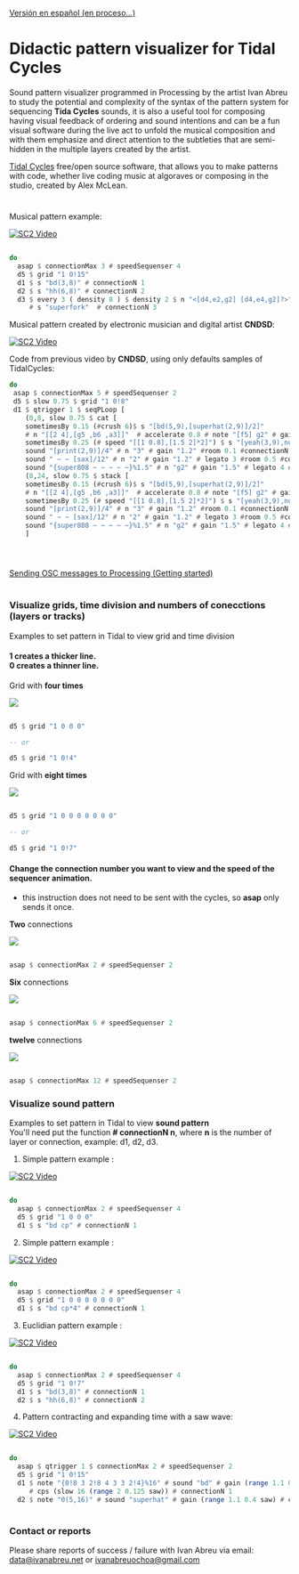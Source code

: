 [Versión en español (en proceso...)](README-ESP.md) 

# Didactic pattern visualizer for Tidal Cycles 

Sound pattern visualizer programmed in Processing by the artist Ivan Abreu to study the potential and complexity of the syntax of the pattern system for sequencing <b>Tida Cycles</b> sounds, it is also a useful tool for composing having visual feedback of ordering and sound intentions and can be a fun visual software during the live act to unfold the musical composition and with them emphasize and direct attention to the subtleties that are semi-hidden in the multiple layers created by the artist.

<a href="https://tidalcycles.org/" target="_blank">Tidal Cycles</a>  free/open source software, that allows you to make patterns with code, whether live coding music at algoraves or composing in the studio, created by Alex McLean.

#

Musical pattern example:

[![SC2 Video](https://ivanabreu.net/github/videoivan.jpg)](https://ivanabreu.net/github/soundpatternbyivanabreu01.mp4 "Click to play >")

```haskell

do
  asap $ connectionMax 3 # speedSequenser 4
  d5 $ grid "1 0!15"
  d1 $ s "bd(3,8)" # connectionN 1
  d2 $ s "hh(6,8)" # connectionN 2
  d3 $ every 3 ( density 8 ) $ density 2 $ n "<[d4,e2,g2] [d4,e4,g2]?>" 
     # s "superfork"  # connectionN 3

```


Musical pattern created by electronic musician and digital artist <b>CNDSD</b>:


[![SC2 Video](https://ivanabreu.net/github/videomali.jpg)](https://ivanabreu.net/github/soundpatternbycndsd.mp4 "Click to play >")

Code from previous video by <b>CNDSD</b>, using only defaults samples of TidalCycles:

```haskell
do
 asap $ connectionMax 5 # speedSequenser 2
 d5 $ slow 0.75 $ grid "1 0!8"
 d1 $ qtrigger 1 $ seqPLoop [
    (0,8, slow 0.75 $ cat [
    sometimesBy 0.15 (#crush 6)$ s "[bd(5,9),[superhat(2,9)]/2]"
    # n "[[2 4],[g5 ,b6 ,a3]]"  # accelerate 0.8 # note "[f5] g2" # gain (slow 2 $ range 0.9 1.2 $ sine) #connectionN 1,
    sometimesBy 0.25 (# speed "[[1 0.8],[1.5 2]*2]") $ s "[yeah(3,9),notes(7,9)]" # n "[[2][a4 ,d7 g6]b3]" # gain "1.2" #connectionN 2,
    sound "[print(2,9)]/4" # n "3" # gain "1.2" #room 0.1 #connectionN 3,
    sound " ~ ~ [sax]/12" # n "2" # gain "1.2" # legato 3 #room 0.5 #connectionN 4,
    sound "{super808 ~ ~ ~ ~ ~}%1.5" # n "g2" # gain "1.5" # legato 4 #room 1 #connectionN 5] ),
    (8,24, slow 0.75 $ stack [
    sometimesBy 0.15 (#crush 6)$ s "[bd(5,9),[superhat(2,9)]/2]"
    # n "[[2 4],[g5 ,b6 ,a3]]"  # accelerate 0.8 # note "[f5] g2" # gain (slow 2 $ range 0.9 1.2 $ sine) #connectionN 1,
    sometimesBy 0.25 (# speed "[[1 0.8],[1.5 2]*2]") $ s "[yeah(3,9),notes(7,9)]" # n "[[2][a4 ,d7 g6]b3]" # gain "1.2" #connectionN 2,
    sound "[print(2,9)]/4" # n "3" # gain "1.2" #room 0.1 #connectionN 3,
    sound " ~ ~ [sax]/12" # n "2" # gain "1.2" # legato 3 #room 0.5 #connectionN 4,
    sound "{super808 ~ ~ ~ ~ ~}%1.5" # n "g2" # gain "1.5" # legato 4 #room 1 #connectionN 5] )
    ] 
    
```
#
[Sending OSC messages to Processing (Getting started)](GETTING-STARTED.md)
#


### Visualize grids, time division and numbers of conecctions (layers or tracks) 

Examples to set pattern in Tidal to view grid and time division<br>
#### <b>1 creates a thicker line.<br>0 creates a thinner line.</b>

Grid with <b>four times</b>

<img src="https://ivanabreu.net/github/4t.jpg">

```haskell

d5 $ grid "1 0 0 0"

-- or

d5 $ grid "1 0!4"

```

Grid with <b>eight times</b>

<img src="https://ivanabreu.net/github/8t.jpg">

```haskell

d5 $ grid "1 0 0 0 0 0 0 0"

-- or

d5 $ grid "1 0!7"

```

#### Change the connection number you want to view and the speed of the sequencer animation.

* this instruction does not need to be sent with the cycles, so <b>asap</b> only sends it once.

<b>Two</b> connections

<img src="https://ivanabreu.net/github/twoconnections.jpg">

```haskell

asap $ connectionMax 2 # speedSequenser 2

```

<b>Six</b> connections

<img src="https://ivanabreu.net/github/sixconnections.jpg">

```haskell

asap $ connectionMax 6 # speedSequenser 2

```

<b>twelve</b> connections

<img src="https://ivanabreu.net/github/twelveconnections.jpg">

```haskell

asap $ connectionMax 12 # speedSequenser 2

```




### Visualize sound pattern 

Examples to set pattern in Tidal to view <b>sound pattern</b><br>
You'll need put the function <b># connectionN n</b>, where <b>n</b> is the number of layer or connection, example: d1, d2, d3.

1. Simple pattern example :

[![SC2 Video](https://ivanabreu.net/github/patternsimple01play.jpg)](https://ivanabreu.net/github/patternsimple01.mp4 "Click to play >")

```haskell

do
  asap $ connectionMax 2 # speedSequenser 4
  d5 $ grid "1 0 0 0"
  d1 $ s "bd cp" # connectionN 1

```

2. Simple pattern example :

[![SC2 Video](https://ivanabreu.net/github/patternsimple02play.jpg)](https://ivanabreu.net/github/patternsimple02.mp4 "Click to play >")

```haskell

do
  asap $ connectionMax 2 # speedSequenser 4
  d5 $ grid "1 0 0 0 0 0 0 0"
  d1 $ s "bd cp*4" # connectionN 1

```

3. Euclidian pattern example :

[![SC2 Video](https://ivanabreu.net/github/patterneuclidianplay.jpg)](https://ivanabreu.net/github/patterneuclidian.mp4 "Click to play >")

```haskell

do
  asap $ connectionMax 2 # speedSequenser 4
  d5 $ grid "1 0!7"
  d1 $ s "bd(3,8)" # connectionN 1
  d2 $ s "hh(6,8)" # connectionN 2

```

4. Pattern contracting and expanding time with a saw wave:

[![SC2 Video](https://ivanabreu.net/github/patterncpsplay.jpg)](https://ivanabreu.net/github/patterncps.mp4 "Click to play >")

```haskell

do
  asap $ qtrigger 1 $ connectionMax 2 # speedSequenser 2
  d5 $ grid "1 0!15"
  d1 $ note "{0!8 3 2!8 4 3 3 2!4}%16" # sound "bd" # gain (range 1.1 0.4 saw)
     # cps (slow 16 (range 2 0.125 saw)) # connectionN 1
  d2 $ note "0(5,16)" # sound "superhat" # gain (range 1.1 0.4 saw) # connectionN 2
  
```



### Contact or reports

Please share reports of success / failure with Ivan Abreu via email: data@ivanabreu.net or ivanabreuochoa@gmail.com
